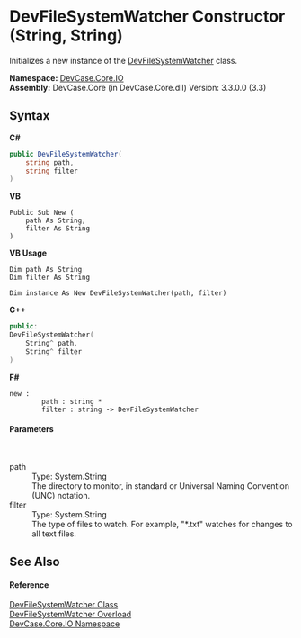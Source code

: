 # DevFileSystemWatcher Constructor (String, String)
 

Initializes a new instance of the <a href="T_DevCase_Core_IO_DevFileSystemWatcher">DevFileSystemWatcher</a> class.

**Namespace:**&nbsp;<a href="N_DevCase_Core_IO">DevCase.Core.IO</a><br />**Assembly:**&nbsp;DevCase.Core (in DevCase.Core.dll) Version: 3.3.0.0 (3.3)

## Syntax

**C#**<br />
``` C#
public DevFileSystemWatcher(
	string path,
	string filter
)
```

**VB**<br />
``` VB
Public Sub New ( 
	path As String,
	filter As String
)
```

**VB Usage**<br />
``` VB Usage
Dim path As String
Dim filter As String

Dim instance As New DevFileSystemWatcher(path, filter)
```

**C++**<br />
``` C++
public:
DevFileSystemWatcher(
	String^ path, 
	String^ filter
)
```

**F#**<br />
``` F#
new : 
        path : string * 
        filter : string -> DevFileSystemWatcher
```


#### Parameters
&nbsp;<dl><dt>path</dt><dd>Type: System.String<br />The directory to monitor, in standard or Universal Naming Convention (UNC) notation.</dd><dt>filter</dt><dd>Type: System.String<br />The type of files to watch. For example, "*.txt" watches for changes to all text files.</dd></dl>

## See Also


#### Reference
<a href="T_DevCase_Core_IO_DevFileSystemWatcher">DevFileSystemWatcher Class</a><br /><a href="Overload_DevCase_Core_IO_DevFileSystemWatcher__ctor">DevFileSystemWatcher Overload</a><br /><a href="N_DevCase_Core_IO">DevCase.Core.IO Namespace</a><br />